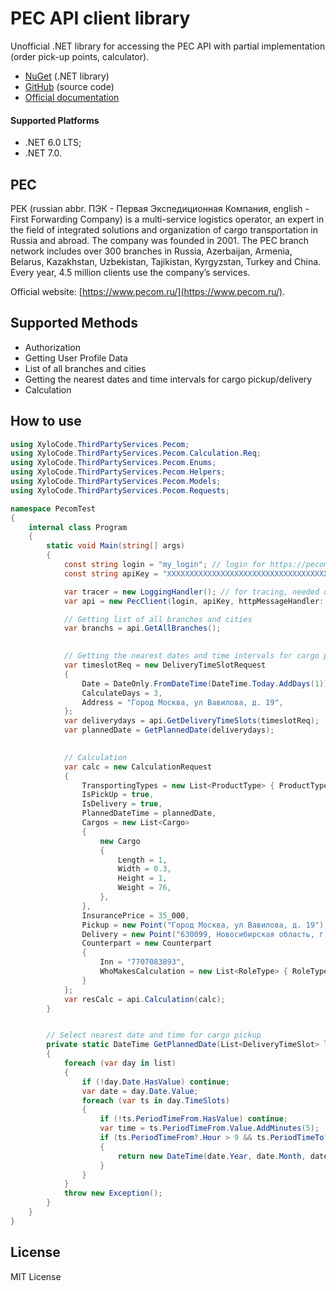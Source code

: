 ﻿# PEC API client library

Unofficial .NET library for accessing the PEC API with partial implementation (order pick-up points, calculator).

- [NuGet](https://www.nuget.org/packages/XyloCode.ThirdPartyServices.Pecom) (.NET library)
- [GitHub](https://github.com/xylocode/ThirdPartyServices.Pecom) (source code)
- [Official documentation](https://kabinet.pecom.ru/api/v1)

#### Supported Platforms

- .NET 6.0 LTS;
- .NET 7.0.

## PEC

PEK (russian abbr. ПЭК - Первая Экспедиционная Компания, english - First Forwarding Company) is a multi-service logistics operator, an expert in the field of integrated solutions and organization of cargo transportation in Russia and abroad. The company was founded in 2001. The PEC branch network includes over 300 branches in Russia, Azerbaijan, Armenia, Belarus, Kazakhstan, Uzbekistan, Tajikistan, Kyrgyzstan, Turkey and China. Every year, 4.5 million clients use the company’s services.

Official website: [https://www.pecom.ru/](https://www.pecom.ru/).

## Supported Methods

- Authorization
- Getting User Profile Data
- List of all branches and cities
- Getting the nearest dates and time intervals for cargo pickup/delivery
- Calculation

## How to use

```cs
using XyloCode.ThirdPartyServices.Pecom;
using XyloCode.ThirdPartyServices.Pecom.Calculation.Req;
using XyloCode.ThirdPartyServices.Pecom.Enums;
using XyloCode.ThirdPartyServices.Pecom.Helpers;
using XyloCode.ThirdPartyServices.Pecom.Models;
using XyloCode.ThirdPartyServices.Pecom.Requests;

namespace PecomTest
{
    internal class Program
    {
        static void Main(string[] args)
        {
            const string login = "my_login"; // login for https://pecom.ru/
            const string apiKey = "XXXXXXXXXXXXXXXXXXXXXXXXXXXXXXXXXXXXXXXX"; // api-key from https://pecom.ru/

            var tracer = new LoggingHandler(); // for tracing, needed only for debugging
            var api = new PecClient(login, apiKey, httpMessageHandler: tracer);

            // Getting list of all branches and cities
            var branchs = api.GetAllBranches();

            
            // Getting the nearest dates and time intervals for cargo pickup
            var timeslotReq = new DeliveryTimeSlotRequest
            {
                Date = DateOnly.FromDateTime(DateTime.Today.AddDays(1)),
                CalculateDays = 3,
                Address = "Город Москва, ул Вавилова, д. 19",
            };
            var deliverydays = api.GetDeliveryTimeSlots(timeslotReq);
            var plannedDate = GetPlannedDate(deliverydays);
            

            // Calculation
            var calc = new CalculationRequest
            {
                TransportingTypes = new List<ProductType> { ProductType.LTL },
                IsPickUp = true,
                IsDelivery = true,
                PlannedDateTime = plannedDate,
                Cargos = new List<Cargo>
                {
                    new Cargo
                    {
                        Length = 1,
                        Width = 0.3,
                        Height = 1,
                        Weight = 76,
                    },
                },
                InsurancePrice = 35_000,
                Pickup = new Point("Город Москва, ул Вавилова, д. 19"),
                Delivery = new Point("630099, Новосибирская область, г Новосибирск, пр-кт Димитрова, зд. 2"),
                Counterpart = new Counterpart
                {
                    Inn = "7707083893",
                    WhoMakesCalculation = new List<RoleType> { RoleType.Payer, RoleType.Sender },
                }
            };
            var resCalc = api.Calculation(calc);
        }


        // Select nearest date and time for cargo pickup
        private static DateTime GetPlannedDate(List<DeliveryTimeSlot> list)
        {
            foreach (var day in list)
            {
                if (!day.Date.HasValue) continue;
                var date = day.Date.Value;
                foreach (var ts in day.TimeSlots)
                {
                    if (!ts.PeriodTimeFrom.HasValue) continue;
                    var time = ts.PeriodTimeFrom.Value.AddMinutes(5);
                    if (ts.PeriodTimeFrom?.Hour > 9 && ts.PeriodTimeTo?.Hour < 15)
                    {
                        return new DateTime(date.Year, date.Month, date.Day, time.Hour, time.Minute, 0);
                    }
                }
            }
            throw new Exception();
        }
    }
}
```

## License

MIT License
